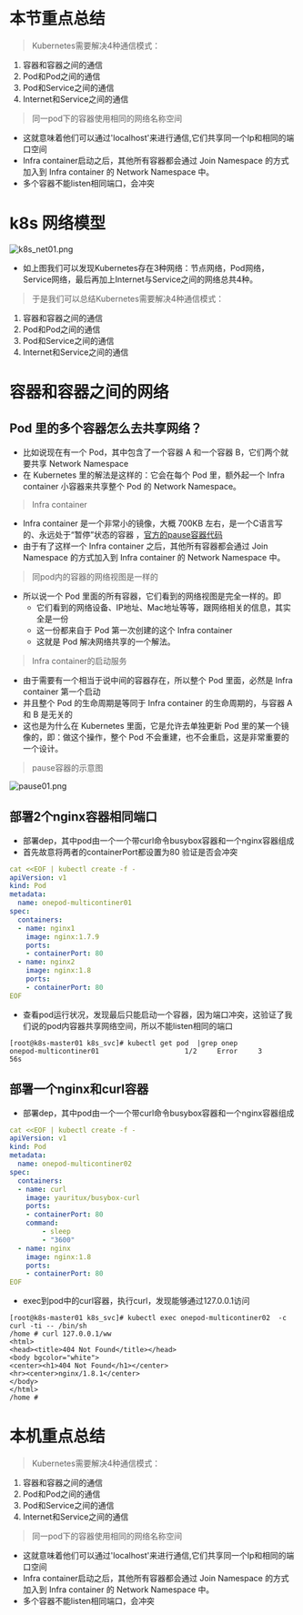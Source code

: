 # 本节重点总结

> Kubernetes需要解决4种通信模式：

1. 容器和容器之间的通信
2. Pod和Pod之间的通信
3. Pod和Service之间的通信
4. Internet和Service之间的通信

> 同一pod下的容器使用相同的网络名称空间

- 这就意味着他们可以通过'localhost'来进行通信,它们共享同一个Ip和相同的端口空间
- Infra container启动之后，其他所有容器都会通过 Join Namespace 的方式加入到 Infra container 的 Network Namespace 中。
- 多个容器不能listen相同端口，会冲突

# k8s 网络模型

![k8s_net01.png](https://fynotefile.oss-cn-zhangjiakou.aliyuncs.com/fynote/908/1636076051000/6c5180fb00cf4f32b2a2098110ddb1d2.png)

- 如上图我们可以发现Kubernetes存在3种网络：节点网络，Pod网络，Service网络，最后再加上Internet与Service之间的网络总共4种。

> 于是我们可以总结Kubernetes需要解决4种通信模式：

1. 容器和容器之间的通信
2. Pod和Pod之间的通信
3. Pod和Service之间的通信
4. Internet和Service之间的通信

# 容器和容器之间的网络

## Pod 里的多个容器怎么去共享网络？

- 比如说现在有一个 Pod，其中包含了一个容器 A 和一个容器 B，它们两个就要共享 Network Namespace
- 在 Kubernetes 里的解法是这样的：它会在每个 Pod 里，额外起一个 Infra container 小容器来共享整个 Pod 的 Network Namespace。

> Infra container

- Infra container 是一个非常小的镜像，大概 700KB 左右，是一个C语言写的、永远处于“暂停”状态的容器 ，[官方的pause容器代码](https://github.com/kubernetes/kubernetes/tree/master/build/pause)
- 由于有了这样一个 Infra container 之后，其他所有容器都会通过 Join Namespace 的方式加入到 Infra container 的 Network Namespace 中。

> 同pod内的容器的网络视图是一样的

- 所以说一个 Pod 里面的所有容器，它们看到的网络视图是完全一样的。即
  - 它们看到的网络设备、IP地址、Mac地址等等，跟网络相关的信息，其实全是一份
  - 这一份都来自于 Pod 第一次创建的这个 Infra container
  - 这就是 Pod 解决网络共享的一个解法。

> Infra container的启动服务

- 由于需要有一个相当于说中间的容器存在，所以整个 Pod 里面，必然是 Infra container 第一个启动
- 并且整个 Pod 的生命周期是等同于 Infra container 的生命周期的，与容器 A 和 B 是无关的
- 这也是为什么在 Kubernetes 里面，它是允许去单独更新 Pod 里的某一个镜像的，即：做这个操作，整个 Pod 不会重建，也不会重启，这是非常重要的一个设计。

> pause容器的示意图

![pause01.png](https://fynotefile.oss-cn-zhangjiakou.aliyuncs.com/fynote/908/1636076051000/8f5f3585d3364ffba7f937d683f718a7.png)

## 部署2个nginx容器相同端口

- 部署dep，其中pod由一个一个带curl命令busybox容器和一个nginx容器组成
- 首先故意将两者的containerPort都设置为80 验证是否会冲突

```yaml
cat <<EOF | kubectl create -f -
apiVersion: v1
kind: Pod
metadata:
  name: onepod-multicontiner01
spec:
  containers:
  - name: nginx1
    image: nginx:1.7.9
    ports:
    - containerPort: 80
  - name: nginx2
    image: nginx:1.8
    ports:
    - containerPort: 80
EOF
```

- 查看pod运行状况，发现最后只能启动一个容器，因为端口冲突，这验证了我们说的pod内容器共享网络空间，所以不能listen相同的端口

```shell
[root@k8s-master01 k8s_svc]# kubectl get pod  |grep onep
onepod-multicontiner01                     1/2     Error     3          56s
```

## 部署一个nginx和curl容器

- 部署dep，其中pod由一个一个带curl命令busybox容器和一个nginx容器组成

```yaml
cat <<EOF | kubectl create -f -
apiVersion: v1
kind: Pod
metadata:
  name: onepod-multicontiner02
spec:
  containers:
  - name: curl
    image: yauritux/busybox-curl
    ports:
    - containerPort: 80
    command:
        - sleep
        - "3600"
  - name: nginx
    image: nginx:1.8
    ports:
    - containerPort: 80
EOF
```

- exec到pod中的curl容器，执行curl，发现能够通过127.0.0.1访问

```shell
[root@k8s-master01 k8s_svc]# kubectl exec onepod-multicontiner02  -c curl -ti -- /bin/sh
/home # curl 127.0.0.1/ww
<html>
<head><title>404 Not Found</title></head>
<body bgcolor="white">
<center><h1>404 Not Found</h1></center>
<hr><center>nginx/1.8.1</center>
</body>
</html>
/home # 
```

# 本机重点总结

> Kubernetes需要解决4种通信模式：

1. 容器和容器之间的通信
2. Pod和Pod之间的通信
3. Pod和Service之间的通信
4. Internet和Service之间的通信

> 同一pod下的容器使用相同的网络名称空间

- 这就意味着他们可以通过'localhost'来进行通信,它们共享同一个Ip和相同的端口空间
- Infra container启动之后，其他所有容器都会通过 Join Namespace 的方式加入到 Infra container 的 Network Namespace 中。
- 多个容器不能listen相同端口，会冲突